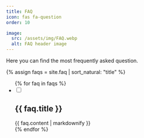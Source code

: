 ```yaml
---
title: FAQ
icon: fas fa-question
order: 10

image:
  src: /assets/img/FAQ.webp
  alt: FAQ header image
---
```

Here you can find the most frequently asked question.

{% assign faqs = site.faq | sort_natural: "title" %}
<ul class="jekyllcodex_accordion">
{% for faq in faqs %}
  <li>
    <input id="faq{{ forloop.index }}" type="checkbox" />
    <label for="faq{{ forloop.index }}"><h2>{{ faq.title }}</h2></label>
    <div class="faq_content">{{ faq.content | markdownify  }}</div>
  </li>
{% endfor %}
</ul>


<script>
jQuery(document).ready(function() {
  setTimeout(function(){
    let faq = $(location).attr('hash').slice(1);
    console.log('FAQ',faq);
    if ('' != faq) {
      jQuery('#' + faq).parent().click();
    }
  },700)
})
</script>